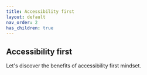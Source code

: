 ```yaml
---
title: Accessibility first 
layout: default
nav_order: 2
has_children: true
---
```


## Accessibility first

Let's discover the benefits of accessibility first mindset.


